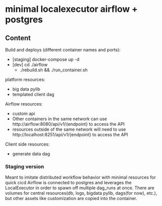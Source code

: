 # minimal localexecutor airflow + postgres

## Content
Build and deploys (different container names and ports):
 - [staging] docker-compose up -d
 - [dev] cd ./airflow
    - ./rebuild.sh && ./run_container.sh

platform resources:
 - big data pylib
 - templated client dag

Airflow resources:
 - custom api
 - Other containers in the same network can use http://airflow:8080/api/v1/{endpoint} to access the API
 - resources outside of the same network will need to use http://localhost:8251/api/v1/{endpoint} to access the API

Client side resources:
 - generate data dag

### Staging version
Meant to imitate distributed workflow behavior with minimal 
    resources for quick cicd
Airflow is connected to postgres and leverages the LocalExecutor 
    in order to spawn off multiple dag_runs at once.
There are volumes for central resources(db, logs, bigdata pylib, 
    dags(for now), etc.), but other assets like customization are 
    copied into the container.